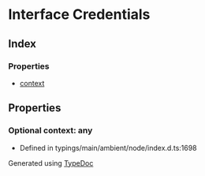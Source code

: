 # Interface Credentials


## Index

### Properties
* [context](_typings_main_ambient_node_index_d_._crypto_.credentials.md#context)

## Properties

### Optional context: any

* Defined in typings/main/ambient/node/index.d.ts:1698



Generated using [TypeDoc](http://typedoc.io)
